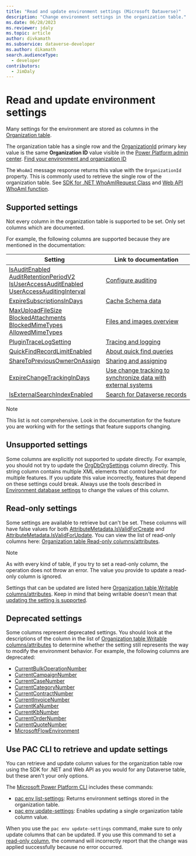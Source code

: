 ```yaml
---
title: "Read and update environment settings (Microsoft Dataverse)" 
description: "Change environment settings in the organization table." 
ms.date: 06/28/2023
ms.reviewer: jdaly
ms.topic: article
author: divkamath
ms.subservice: dataverse-developer
ms.author: dikamath
search.audienceType: 
  - developer
contributors:
  - JimDaly
---
```

# Read and update environment settings

Many settings for the environment are stored as columns in the [Organization table](reference/entities/organization.md).

The organization table has a single row and the [OrganizationId](reference/entities/organization.md#BKMK_OrganizationId) primary key value is the same **Organization ID** value visible in the [Power Platform admin center](https://admin.powerplatform.microsoft.com/). [Find your environment and organization ID](/power-platform/admin/determine-org-id-name#find-your-environment-and-organization-id)

The `WhoAmI` message response returns this value with the `OrganizationId` property. This is commonly used to retrieve the single row of the organization table. See [SDK for .NET WhoAmIRequest Class](/dotnet/api/microsoft.crm.sdk.messages.whoamirequest) and [Web API WhoAmI function](/power-apps/developer/data-platform/webapi/reference/whoami).

## Supported settings

Not every column in the organization table is supported to be set. Only set columns which are documented.

For example, the following columns are supported because they are mentioned in the documentation:


|Setting|Link to documentation|
|---------|---------|
|[IsAuditEnabled](reference/entities/organization.md#BKMK_IsAuditEnabled)<br />[AuditRetentionPeriodV2](reference/entities/organization.md#BKMK_AuditRetentionPeriodV2)<br />[IsUserAccessAuditEnabled](reference/entities/organization.md#BKMK_IsUserAccessAuditEnabled)<br />[UserAccessAuditingInterval](reference/entities/organization.md#BKMK_UserAccessAuditingInterval)|[Configure auditing](auditing/configure.md)|
|[ExpireSubscriptionsInDays](reference/entities/organization.md#BKMK_ExpireSubscriptionsInDays)|[Cache Schema data](cache-schema-data.md)|
|[MaxUploadFileSize](reference/entities/organization.md#BKMK_MaxUploadFileSize)<br />[BlockedAttachments](reference/entities/organization.md#BKMK_BlockedAttachments)<br />[BlockedMimeTypes](reference/entities/organization.md#BKMK_BlockedMimeTypes)<br />[AllowedMimeTypes](reference/entities/organization.md#BKMK_AllowedMimeTypes)|[Files and images overview](files-images-overview.md)|
|[PluginTraceLogSetting](reference/entities/organization.md#BKMK_PluginTraceLogSetting)|[Tracing and logging](logging-tracing.md)|
|[QuickFindRecordLimitEnabled](reference/entities/organization.md#BKMK_QuickFindRecordLimitEnabled)|[About quick find queries](quick-find.md)|
|[ShareToPreviousOwnerOnAssign](reference/entities/organization.md#sharetopreviousowneronassign-choicesoptions)|[Sharing and assigning](security-sharing-assigning.md)|
|[ExpireChangeTrackingInDays](reference/entities/organization.md#BKMK_ExpireChangeTrackingInDays)|[Use change tracking to synchronize data with external systems](use-change-tracking-synchronize-data-external-systems.md)|
|[IsExternalSearchIndexEnabled](reference/entities/organization.md#BKMK_IsExternalSearchIndexEnabled)|[Search for Dataverse records](search/overview.md)|

> [!NOTE]
> This list is not comprehensive. Look in the documentation for the feature you are working with for the settings that feature supports changing.


## Unsupported settings

Some columns are explicitly not supported to update directly. For example, you should not try to update the [OrgDbOrgSettings](reference/entities/organization.md#BKMK_OrgDbOrgSettings) column directly. This string column contains multiple XML elements that control behavior for multiple features. If you update this value incorrectly, features that depend on these settings could break. Always use the tools described in [Environment database settings](/power-platform/admin/environment-database-settings) to change the values of this column.



## Read-only settings

Some settings are available to retrieve but can't be set. These columns will have false values for both [AttributeMetadata.IsValidForCreate](/dotnet/api/microsoft.xrm.sdk.metadata.attributemetadata.isvalidforcreate) and [AttributeMetadata.IsValidForUpdate](/dotnet/api/microsoft.xrm.sdk.metadata.attributemetadata.isvalidforupdate). You can view the list of read-only columns here: [Organization table Read-only columns/attributes](reference/entities/organization.md#read-only-columnsattributes).

> [!NOTE]
> As with every kind of table, if you try to set a read-only column, the operation does not throw an error. The value you provide to update a read-only column is ignored.

Settings that can be updated are listed here [Organization table Writable columns/attributes](reference/entities/organization.md#writable-columnsattributes). Keep in mind that being writable doesn't mean that [updating the setting is supported](#supported-settings).

## Deprecated settings

Some columns represent deprecated settings. You should look at the descriptions of the column in the list of [Organization table Writable columns/attributes](reference/entities/organization.md#writable-columnsattributes) to determine whether the setting still represents the way to modify the environment behavior. For example, the following columns are deprecated:

- [CurrentBulkOperationNumber](reference/entities/organization.md#BKMK_CurrentBulkOperationNumber)
- [CurrentCampaignNumber](reference/entities/organization.md#BKMK_CurrentCampaignNumber)
- [CurrentCaseNumber](reference/entities/organization.md#BKMK_CurrentCaseNumber)
- [CurrentCategoryNumber](reference/entities/organization.md#BKMK_CurrentCategoryNumber)
- [CurrentContractNumber](reference/entities/organization.md#BKMK_CurrentContractNumber)
- [CurrentInvoiceNumber](reference/entities/organization.md#BKMK_CurrentInvoiceNumber)
- [CurrentKaNumber](reference/entities/organization.md#BKMK_CurrentKaNumber)
- [CurrentKbNumber](reference/entities/organization.md#BKMK_CurrentKbNumber)
- [CurrentOrderNumber](reference/entities/organization.md#BKMK_CurrentOrderNumber)
- [CurrentQuoteNumber](reference/entities/organization.md#BKMK_CurrentQuoteNumber)
- [MicrosoftFlowEnvironment](reference/entities/organization.md#BKMK_MicrosoftFlowEnvironment)


## Use PAC CLI to retrieve and update settings

You can retrieve and update column values for the organization table row using the SDK for .NET and Web API as you would for any Dataverse table, but these aren't your only options.

The [Microsoft Power Platform CLI](/power-platform/developer/cli/introduction) includes these commands:

 - [pac env list-settings](/power-platform/developer/cli/reference/env#pac-env-list-settings): Returns environment settings stored in the organization table.
 - [pac env update-settings](/power-platform/developer/cli/reference/env#pac-env-update-settings): Enables updating a single organization table column value.

 When you use the `pac env update-settings` command, make sure to only update columns that can be updated. If you use this command to set a [read-only column](#read-only-settings), the command will incorrectly report that the change was applied successfully because no error occurred.

